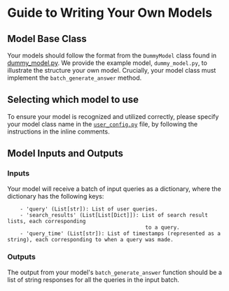 # Guide to Writing Your Own Models

## Model Base Class
Your models should follow the format from the `DummyModel` class found in [dummy_model.py](dummy_model.py). We provide the example model, `dummy_model.py`, to illustrate the structure your own model. Crucially, your model class must implement the `batch_generate_answer` method.

## Selecting which model to use
To ensure your model is recognized and utilized correctly, please specify your model class name in the [`user_config.py`](user_config.py) file, by following the instructions in the inline comments.

## Model Inputs and Outputs

### Inputs
Your model will receive a batch of input queries as a dictionary, where the dictionary has the following keys:

```
    - 'query' (List[str]): List of user queries.
    - 'search_results' (List[List[Dict]]): List of search result lists, each corresponding 
                                            to a query.
    - 'query_time' (List[str]): List of timestamps (represented as a string), each corresponding to when a query was made.
```

### Outputs
The output from your model's `batch_generate_answer` function should be a list of string responses for all the queries in the input batch.